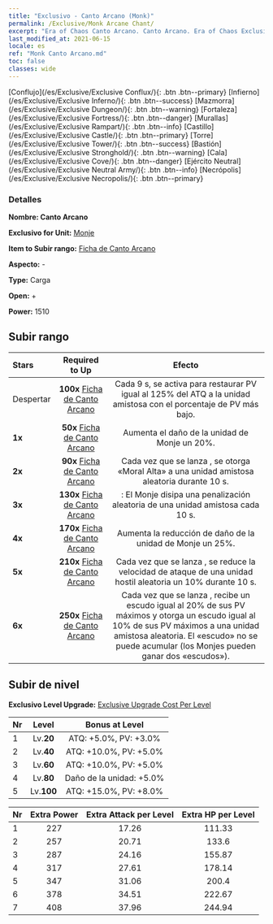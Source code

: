 ```yaml
---
title: "Exclusivo - Canto Arcano (Monk)"
permalink: /Exclusive/Monk Arcane Chant/
excerpt: "Era of Chaos Canto Arcano. Canto Arcano. Era of Chaos Exclusivo Canto Arcano. Monje Exclusivo."
last_modified_at: 2021-06-15
locale: es
ref: "Monk Canto Arcano.md"
toc: false
classes: wide
---
```

 [Conflujo](/es/Exclusive/Exclusive Conflux/){: .btn .btn--primary} [Infierno](/es/Exclusive/Exclusive Inferno/){: .btn .btn--success} [Mazmorra](/es/Exclusive/Exclusive Dungeon/){: .btn .btn--warning} [Fortaleza](/es/Exclusive/Exclusive Fortress/){: .btn .btn--danger} [Murallas](/es/Exclusive/Exclusive Rampart/){: .btn .btn--info} [Castillo](/es/Exclusive/Exclusive Castle/){: .btn .btn--primary} [Torre](/es/Exclusive/Exclusive Tower/){: .btn .btn--success} [Bastión](/es/Exclusive/Exclusive Stronghold/){: .btn .btn--warning} [Cala](/es/Exclusive/Exclusive Cove/){: .btn .btn--danger} [Ejército Neutral](/es/Exclusive/Exclusive Neutral Army/){: .btn .btn--info} [Necrópolis](/es/Exclusive/Exclusive Necropolis/){: .btn .btn--primary} 

### Detalles
 **Nombre: Canto Arcano** 

 **Exclusivo for Unit:** [Monje](/es/units/Monk/) 

 **Item to Subir rango:** [Ficha de Canto Arcano](/ItemsES/con_915/)

 **Aspecto:** -

 **Type:** Carga

 **Open:** +

 **Power:** 1510

## Subir rango

  |     Stars    |  Required to Up | Efecto |
  |:-------------|:---------------:|:---------------:|
  |  Despertar  | **100x** [Ficha de Canto Arcano](/ItemsES/con_915/) | Cada 9 s, <Preaching> se activa para restaurar PV igual al 125% del ATQ a la unidad amistosa con el porcentaje de PV más bajo. |
  | **1x** <i class="fas fa-star"/> | **50x** [Ficha de Canto Arcano](/ItemsES/con_915/) | Aumenta el daño de la unidad de Monje un 20%. |
  | **2x** <i class="fas fa-star"/> | **90x** [Ficha de Canto Arcano](/ItemsES/con_915/) | Cada vez que se lanza <Preaching>, se otorga «Moral Alta» a una unidad amistosa aleatoria durante 10 s. |
  | **3x** <i class="fas fa-star"/> | **130x** [Ficha de Canto Arcano](/ItemsES/con_915/) | <Devotion>: El Monje disipa una penalización aleatoria de una unidad amistosa cada 10 s. |
  | **4x** <i class="fas fa-star"/> | **170x** [Ficha de Canto Arcano](/ItemsES/con_915/) | Aumenta la reducción de daño de la unidad de Monje un 25%. |
  | **5x** <i class="fas fa-star"/> | **210x** [Ficha de Canto Arcano](/ItemsES/con_915/) | Cada vez que se lanza <Preaching>, se reduce la velocidad de ataque de una unidad hostil aleatoria un 10% durante 10 s. |
  | **6x** <i class="fas fa-star"/> | **250x** [Ficha de Canto Arcano](/ItemsES/con_915/) | Cada vez que se lanza <Devotion>, recibe un escudo igual al 20% de sus PV máximos y otorga un escudo igual al 10% de sus PV máximos a una unidad amistosa aleatoria. El «escudo» no se puede acumular (los Monjes pueden ganar dos «escudos»). |


## Subir de nivel
 **Exclusivo Level Upgrade:** [Exclusive Upgrade Cost Per Level](/Exclusive/ExclusiveUpgradeCostPerLevel/)

  |  Nr  |   Level  | Bonus at Level |
  |:-----|:--------:|:--------------:|
  | 1 | Lv.**20** | ATQ: +5.0%, PV: +3.0% |
  | 2 | Lv.**40** | ATQ: +10.0%, PV: +5.0% |
  | 3 | Lv.**60** | ATQ: +10.0%, PV: +5.0% |
  | 4 | Lv.**80** | Daño de la unidad: +5.0% |
  | 5 | Lv.**100** | ATQ: +15.0%, PV: +8.0% |


  |  Nr  |  Extra Power | Extra Attack per Level | Extra HP per Level |
  |:-----|:--------:|:--------:|:--------:|
  | 1 | 227 | 17.26 | 111.33 |
  | 2 | 257 | 20.71 | 133.6 |
  | 3 | 287 | 24.16 | 155.87 |
  | 4 | 317 | 27.61 | 178.14 |
  | 5 | 347 | 31.06 | 200.4 |
  | 6 | 378 | 34.51 | 222.67 |
  | 7 | 408 | 37.96 | 244.94 |


